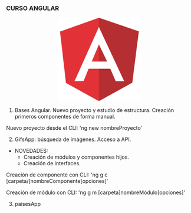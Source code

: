 ### CURSO ANGULAR

<p align="center">
  <img src="/assets/angular.png" alt="logo Angular">
</p>

1. Bases Angular. Nuevo proyecto y estudio de estructura. Creación primeros componentes de forma manual.

Nuevo proyecto desde el CLI: 'ng new nombreProyecto'

2. GifsApp: búsqueda de imágenes. Acceso a API. 

 - NOVEDADES: 
    * Creación de módulos y componentes hijos.
    * Creación de interfaces.

Creación de componente con CLI: 'ng g c [carpeta/]nombreComponente[opciones]'

Creación de módulo con CLI: 'ng g m [carpeta]nombreMódulo[opciones]'

3. paisesApp
